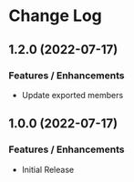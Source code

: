 # Change Log

## 1.2.0 (2022-07-17)

### Features / Enhancements

- Update exported members

## 1.0.0 (2022-07-17)

### Features / Enhancements

- Initial Release
